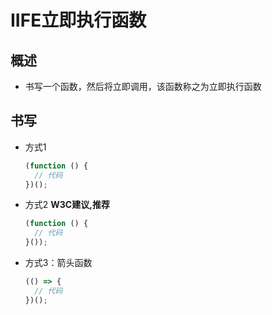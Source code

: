 # IIFE立即执行函数

## 概述

  - 书写一个函数，然后将立即调用，该函数称之为立即执行函数

## 书写

  - 方式1

    ```javascript
    (function () {
      // 代码
    })();
    ```

  - 方式2  **W3C建议,推荐**

    ```javascript
    (function () {
      // 代码
    }());
    ```

  - 方式3：箭头函数

    ```javascript
    (() => {
      // 代码
    })();
    ```
